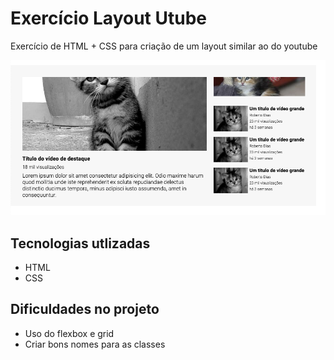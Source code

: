 # Exercício Layout Utube
Exercício de HTML + CSS para criação de um layout similar ao do youtube


<img src="./src/image/wallpaper.png" alt="imagem do projeto">

## Tecnologias utlizadas
- HTML
- CSS

## Dificuldades no projeto
- Uso do flexbox e grid
- Criar bons nomes para as classes